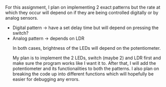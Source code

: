 For this assignment, I plan on implementing 2 exact patterns but the rate at which they occur will depend on if they are being controlled digitally or by analog sensors. 
<ul>

<li>Digital pattern → have a set delay time but will depend on pressing the switch?</li>
<li>Analog pattern → depends on LDR </li>

In both cases, brightness of the LEDs will depend on the potentiometer. 

My plan is to implement the 2 LEDs, switch (maybe 2) and LDR first and make sure the program works like I want it to. After that, I will add the potentiometer and its functionalities to both the patterns. 
I also plan on breaking the code up into different functions which will hopefully be easier for debugging any errors. 
